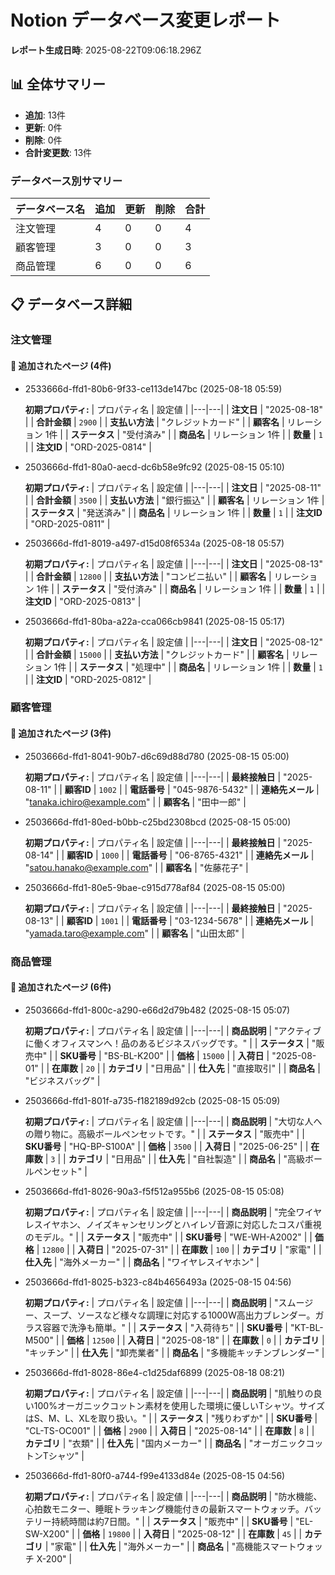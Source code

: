 # Notion データベース変更レポート
**レポート生成日時**: 2025-08-22T09:06:18.296Z
## 📊 全体サマリー
- **追加**: 13件
- **更新**: 0件
- **削除**: 0件
- **合計変更数**: 13件
### データベース別サマリー
| データベース名 | 追加 | 更新 | 削除 | 合計 |
|---|---|---|---|---|
| 注文管理 | 4 | 0 | 0 | 4 |
| 顧客管理 | 3 | 0 | 0 | 3 |
| 商品管理 | 6 | 0 | 0 | 6 |

## 📋 データベース詳細

### 注文管理

#### 📝 追加されたページ (4件)

- 2533666d-ffd1-80b6-9f33-ce113de147bc (2025-08-18 05:59)

  **初期プロパティ:**
  | プロパティ名 | 設定値 |
  |---|---|
  | **注文日** | "2025-08-18" |
  | **合計金額** | `2900` |
  | **支払い方法** | "クレジットカード" |
  | **顧客名** | リレーション 1件 |
  | **ステータス** | "受付済み" |
  | **商品名** | リレーション 1件 |
  | **数量** | `1` |
  | **注文ID** | "ORD-2025-0814" |
- 2503666d-ffd1-80a0-aecd-dc6b58e9fc92 (2025-08-15 05:10)

  **初期プロパティ:**
  | プロパティ名 | 設定値 |
  |---|---|
  | **注文日** | "2025-08-11" |
  | **合計金額** | `3500` |
  | **支払い方法** | "銀行振込" |
  | **顧客名** | リレーション 1件 |
  | **ステータス** | "発送済み" |
  | **商品名** | リレーション 1件 |
  | **数量** | `1` |
  | **注文ID** | "ORD-2025-0811" |
- 2503666d-ffd1-8019-a497-d15d08f6534a (2025-08-18 05:57)

  **初期プロパティ:**
  | プロパティ名 | 設定値 |
  |---|---|
  | **注文日** | "2025-08-13" |
  | **合計金額** | `12800` |
  | **支払い方法** | "コンビニ払い" |
  | **顧客名** | リレーション 1件 |
  | **ステータス** | "受付済み" |
  | **商品名** | リレーション 1件 |
  | **数量** | `1` |
  | **注文ID** | "ORD-2025-0813" |
- 2503666d-ffd1-80ba-a22a-cca066cb9841 (2025-08-15 05:17)

  **初期プロパティ:**
  | プロパティ名 | 設定値 |
  |---|---|
  | **注文日** | "2025-08-12" |
  | **合計金額** | `15000` |
  | **支払い方法** | "クレジットカード" |
  | **顧客名** | リレーション 1件 |
  | **ステータス** | "処理中" |
  | **商品名** | リレーション 1件 |
  | **数量** | `1` |
  | **注文ID** | "ORD-2025-0812" |

### 顧客管理

#### 📝 追加されたページ (3件)

- 2503666d-ffd1-8041-90b7-d6c69d88d780 (2025-08-15 05:00)

  **初期プロパティ:**
  | プロパティ名 | 設定値 |
  |---|---|
  | **最終接触日** | "2025-08-11" |
  | **顧客ID** | `1002` |
  | **電話番号** | "045-9876-5432" |
  | **連絡先メール** | "tanaka.ichiro@example.com" |
  | **顧客名** | "田中一郎" |
- 2503666d-ffd1-80ed-b0bb-c25bd2308bcd (2025-08-15 05:00)

  **初期プロパティ:**
  | プロパティ名 | 設定値 |
  |---|---|
  | **最終接触日** | "2025-08-14" |
  | **顧客ID** | `1000` |
  | **電話番号** | "06-8765-4321" |
  | **連絡先メール** | "satou.hanako@example.com" |
  | **顧客名** | "佐藤花子" |
- 2503666d-ffd1-80e5-9bae-c915d778af84 (2025-08-15 05:00)

  **初期プロパティ:**
  | プロパティ名 | 設定値 |
  |---|---|
  | **最終接触日** | "2025-08-13" |
  | **顧客ID** | `1001` |
  | **電話番号** | "03-1234-5678" |
  | **連絡先メール** | "yamada.taro@example.com" |
  | **顧客名** | "山田太郎" |

### 商品管理

#### 📝 追加されたページ (6件)

- 2503666d-ffd1-800c-a290-e66d2d79b482 (2025-08-15 05:07)

  **初期プロパティ:**
  | プロパティ名 | 設定値 |
  |---|---|
  | **商品説明** | "アクティブに働くオフィスマンへ！品のあるビジネスバッグです。" |
  | **ステータス** | "販売中" |
  | **SKU番号** | "BS-BL-K200" |
  | **価格** | `15000` |
  | **入荷日** | "2025-08-01" |
  | **在庫数** | `20` |
  | **カテゴリ** | "日用品" |
  | **仕入先** | "直接取引" |
  | **商品名** | "ビジネスバッグ" |
- 2503666d-ffd1-801f-a735-f182189d92cb (2025-08-15 05:09)

  **初期プロパティ:**
  | プロパティ名 | 設定値 |
  |---|---|
  | **商品説明** | "大切な人への贈り物に。高級ボールペンセットです。" |
  | **ステータス** | "販売中" |
  | **SKU番号** | "HQ-BP-S100A" |
  | **価格** | `3500` |
  | **入荷日** | "2025-06-25" |
  | **在庫数** | `3` |
  | **カテゴリ** | "日用品" |
  | **仕入先** | "自社製造" |
  | **商品名** | "高級ボールペンセット" |
- 2503666d-ffd1-8026-90a3-f5f512a955b6 (2025-08-15 05:08)

  **初期プロパティ:**
  | プロパティ名 | 設定値 |
  |---|---|
  | **商品説明** | "完全ワイヤレスイヤホン、ノイズキャンセリングとハイレゾ音源に対応したコスパ重視のモデル。" |
  | **ステータス** | "販売中" |
  | **SKU番号** | "WE-WH-A2002" |
  | **価格** | `12800` |
  | **入荷日** | "2025-07-31" |
  | **在庫数** | `100` |
  | **カテゴリ** | "家電" |
  | **仕入先** | "海外メーカー" |
  | **商品名** | "ワイヤレスイヤホン" |
- 2503666d-ffd1-8025-b323-c84b4656493a (2025-08-15 04:56)

  **初期プロパティ:**
  | プロパティ名 | 設定値 |
  |---|---|
  | **商品説明** | "スムージー、スープ、ソースなど様々な調理に対応する1000W高出力ブレンダー。ガラス容器で洗浄も簡単。" |
  | **ステータス** | "入荷待ち" |
  | **SKU番号** | "KT-BL-M500" |
  | **価格** | `12500` |
  | **入荷日** | "2025-08-18" |
  | **在庫数** | `0` |
  | **カテゴリ** | "キッチン" |
  | **仕入先** | "卸売業者" |
  | **商品名** | "多機能キッチンブレンダー" |
- 2503666d-ffd1-8028-86e4-c1d25daf6899 (2025-08-18 08:21)

  **初期プロパティ:**
  | プロパティ名 | 設定値 |
  |---|---|
  | **商品説明** | "肌触りの良い100%オーガニックコットン素材を使用した環境に優しいTシャツ。サイズはS、M、L、XLを取り扱い。" |
  | **ステータス** | "残りわずか" |
  | **SKU番号** | "CL-TS-OC001" |
  | **価格** | `2900` |
  | **入荷日** | "2025-08-14" |
  | **在庫数** | `8` |
  | **カテゴリ** | "衣類" |
  | **仕入先** | "国内メーカー" |
  | **商品名** | "オーガニックコットンTシャツ" |
- 2503666d-ffd1-80f0-a744-f99e4133d84e (2025-08-15 04:56)

  **初期プロパティ:**
  | プロパティ名 | 設定値 |
  |---|---|
  | **商品説明** | "防水機能、心拍数モニター、睡眠トラッキング機能付きの最新スマートウォッチ。バッテリー持続時間は約7日間。" |
  | **ステータス** | "販売中" |
  | **SKU番号** | "EL-SW-X200" |
  | **価格** | `19800` |
  | **入荷日** | "2025-08-12" |
  | **在庫数** | `45` |
  | **カテゴリ** | "家電" |
  | **仕入先** | "海外メーカー" |
  | **商品名** | "高機能スマートウォッチ X-200" |